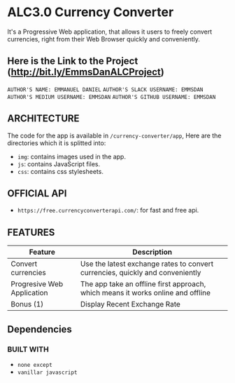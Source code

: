 # ALC3.0 Currency Converter
  
  It's a Progressive Web application, that allows it users to freely convert currencies, right from their Web Browser quickly and conveniently.  
## Here is the Link to the Project (http://bit.ly/EmmsDanALCProject)

  `AUTHOR'S NAME: EMMANUEL DANIEL`
  `AUTHOR'S SLACK USERNAME: EMMSDAN`
  `AUTHOR'S MEDIUM USERNAME: EMMSDAN`
  `AUTHOR'S GITHUB USERNAME: EMMSDAN`

## ARCHITECTURE

  The code for the app is available in `/currency-converter/app`,
  Here are the directories which it is splitted into:

  - `img`: contains images used in the app.  
  - `js`: contains JavaScript files.  
  - `css`: contains css stylesheets.
  
## OFFICIAL API

- `https://free.currencyconverterapi.com/`: for fast and free api.

## FEATURES

  | Feature | Description |
  | ------- | ----------- |
  | Convert currencies | Use the latest exchange rates to convert currencies, quickly and conveniently |
  | Progresive Web Application | The app take an offline first approach, which means it works online and offline |
  | Bonus (1) | Display Recent Exchange Rate |

## Dependencies
  ### BUILT WITH
  
  - `none except`
  - `vanillar javascript`
